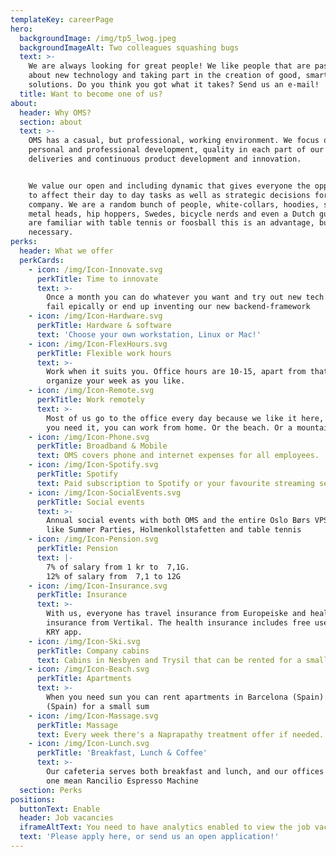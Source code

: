 ```yaml
---
templateKey: careerPage
hero:
  backgroundImage: /img/tp5_lwog.jpeg
  backgroundImageAlt: Two colleagues squashing bugs
  text: >-
    We are always looking for great people! We like people that are passionate
    about new technology and taking part in the creation of good, smart
    solutions. Do you think you got what it takes? Send us an e-mail!
  title: Want to become one of us?
about:
  header: Why OMS?
  section: about
  text: >-
    OMS has a casual, but professional, working environment. We focus on
    personal and professional development, quality in each part of our
    deliveries and continuous product development and innovation.


    We value our open and including dynamic that gives everyone the opportunity
    to affect their day to day tasks as well as strategic decisions for the
    company. We are a random bunch of people, white-collars, hoodies, skaters,
    metal heads, hip hoppers, Swedes, bicycle nerds and even a Dutch guy. If you
    are familiar with table tennis or foosball this is an advantage, but not
    necessary.
perks:
  header: What we offer
  perkCards:
    - icon: /img/Icon-Innovate.svg
      perkTitle: Time to innovate
      text: >-
        Once a month you can do whatever you want and try out new tech. You can
        fail epically or end up inventing our new backend-framework
    - icon: /img/Icon-Hardware.svg
      perkTitle: Hardware & software
      text: 'Choose your own workstation, Linux or Mac!'
    - icon: /img/Icon-FlexHours.svg
      perkTitle: Flexible work hours
      text: >-
        Work when it suits you. Office hours are 10-15, apart from that you
        organize your week as you like.
    - icon: /img/Icon-Remote.svg
      perkTitle: Work remotely
      text: >-
        Most of us go to the office every day because we like it here, but if
        you need it, you can work from home. Or the beach. Or a mountaintop.
    - icon: /img/Icon-Phone.svg
      perkTitle: Broadband & Mobile
      text: OMS covers phone and internet expenses for all employees.
    - icon: /img/Icon-Spotify.svg
      perkTitle: Spotify
      text: Paid subscription to Spotify or your favourite streaming service
    - icon: /img/Icon-SocialEvents.svg
      perkTitle: Social events
      text: >-
        Annual social events with both OMS and the entire Oslo Børs VPS Group
        like Summer Parties, Holmenkollstafetten and table tennis
    - icon: /img/Icon-Pension.svg
      perkTitle: Pension
      text: |-
        7% of salary from 1 kr to  7,1G.
        12% of salary from  7,1 to 12G
    - icon: /img/Icon-Insurance.svg
      perkTitle: Insurance
      text: >-
        With us, everyone has travel insurance from Europeiske and health
        insurance from Vertikal. The health insurance includes free use of the
        KRY app.
    - icon: /img/Icon-Ski.svg
      perkTitle: Company cabins
      text: Cabins in Nesbyen and Trysil that can be rented for a small sum
    - icon: /img/Icon-Beach.svg
      perkTitle: Apartments
      text: >-
        When you need sun you can rent apartments in Barcelona (Spain) and Nerja
        (Spain) for a small sum
    - icon: /img/Icon-Massage.svg
      perkTitle: Massage
      text: Every week there's a Naprapathy treatment offer if needed.
    - icon: /img/Icon-Lunch.svg
      perkTitle: 'Breakfast, Lunch & Coffee'
      text: >-
        Our cafeteria serves both breakfast and lunch, and our offices include
        one mean Rancilio Espresso Machine
  section: Perks
positions:
  buttonText: Enable
  header: Job vacancies
  iframeAltText: You need to have analytics enabled to view the job vacancies
  text: 'Please apply here, or send us an open application!'
---
```


